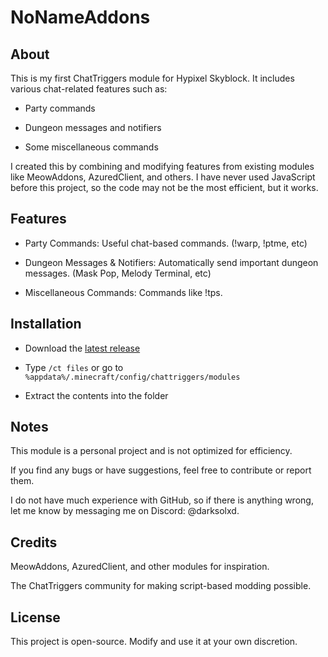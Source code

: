 # NoNameAddons

## About

This is my first ChatTriggers module for Hypixel Skyblock. It includes various chat-related features such as:

- Party commands

- Dungeon messages and notifiers

- Some miscellaneous commands

I created this by combining and modifying features from existing modules like MeowAddons, AzuredClient, and others. I have never used JavaScript before this project, so the code may not be the most efficient, but it works.

## Features

- Party Commands: Useful chat-based commands. (!warp, !ptme, etc)

- Dungeon Messages & Notifiers: Automatically send important dungeon messages. (Mask Pop, Melody Terminal, etc)

- Miscellaneous Commands: Commands like !tps.

## Installation

- Download the [latest release](https://github.com/No-Name-XD/NoNameAddons/)

- Type `/ct files` or go to `%appdata%/.minecraft/config/chattriggers/modules`

- Extract the contents into the folder

## Notes

This module is a personal project and is not optimized for efficiency.

If you find any bugs or have suggestions, feel free to contribute or report them.

I do not have much experience with GitHub, so if there is anything wrong, let me know by messaging me on Discord: @darksolxd.

## Credits

MeowAddons, AzuredClient, and other modules for inspiration.

The ChatTriggers community for making script-based modding possible.

## License

This project is open-source. Modify and use it at your own discretion.